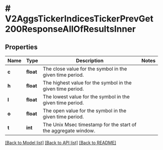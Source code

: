 # # V2AggsTickerIndicesTickerPrevGet200ResponseAllOfResultsInner

## Properties

Name | Type | Description | Notes
------------ | ------------- | ------------- | -------------
**c** | **float** | The close value for the symbol in the given time period. |
**h** | **float** | The highest value for the symbol in the given time period. |
**l** | **float** | The lowest value for the symbol in the given time period. |
**o** | **float** | The open value for the symbol in the given time period. |
**t** | **int** | The Unix Msec timestamp for the start of the aggregate window. |

[[Back to Model list]](../../README.md#models) [[Back to API list]](../../README.md#endpoints) [[Back to README]](../../README.md)
